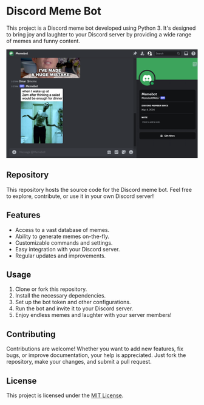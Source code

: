 # Discord Meme Bot

This project is a Discord meme bot developed using Python 3. It's designed to bring joy and laughter to your Discord server by providing a wide range of memes and funny content.


![Screenshot](screenshot.png)
## Repository

This repository hosts the source code for the Discord meme bot. Feel free to explore, contribute, or use it in your own Discord server!

## Features

- Access to a vast database of memes.
- Ability to generate memes on-the-fly.
- Customizable commands and settings.
- Easy integration with your Discord server.
- Regular updates and improvements.

## Usage

1. Clone or fork this repository.
2. Install the necessary dependencies.
3. Set up the bot token and other configurations.
4. Run the bot and invite it to your Discord server.
5. Enjoy endless memes and laughter with your server members!

## Contributing

Contributions are welcome! Whether you want to add new features, fix bugs, or improve documentation, your help is appreciated. Just fork the repository, make your changes, and submit a pull request.

## License

This project is licensed under the [MIT License](LICENSE).
